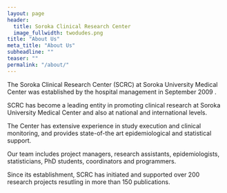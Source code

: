 ```yaml
---
layout: page
header:
  title: Soroka Clinical Research Center
  image_fullwidth: twodudes.png
title: "About Us"
meta_title: "About Us"
subheadline: ""
teaser: ""
permalink: "/about/"
---
```

The Soroka Clinical Research Center (SCRC) at Soroka University Medical Center was established by the hospital management in September 2009 .

SCRC has become a leading entity in promoting clinical research at Soroka University Medical Center and also at national and international levels.

The Center has extensive experience in study execution and clinical monitoring, and provides state-of-the art epidemiological and statistical support.

Our team includes project managers, research assistants, epidemiologists, statisticians, PhD students, coordinators and programmers.

Since its establishment, SCRC has initiated and supported over 200 research projects resutling in more than 150 publications.

